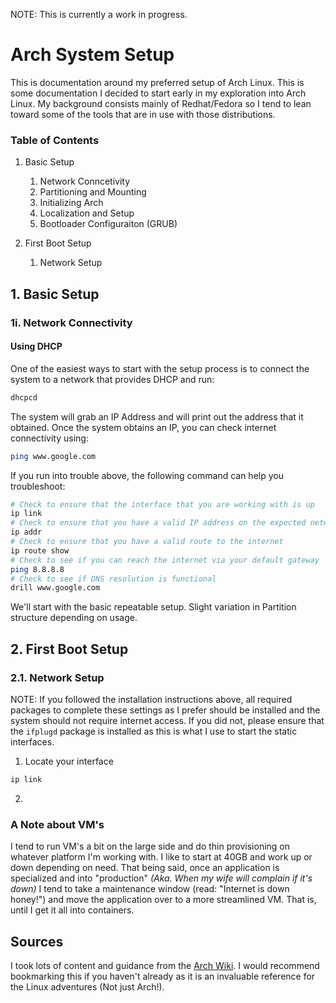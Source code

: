 NOTE: This is currently a work in progress.

# Arch System Setup

This is documentation around my preferred setup of Arch Linux. This is some documentation I decided to start early in my exploration into Arch Linux. My background consists mainly of Redhat/Fedora so I tend to lean toward some of the tools that are in use with those distributions.


### Table of Contents

1. Basic Setup
    1. Network Conncetivity
    2. Partitioning and Mounting
    3. Initializing Arch
    4. Localization and Setup
    5. Bootloader Configuraiton (GRUB)
    
2. First Boot Setup
    1. Network Setup

## 1. Basic Setup

### 1i. Network Connectivity

#### Using DHCP

One of the easiest ways to start with the setup process is to connect the system to a network that provides DHCP and run:

```bash
dhcpcd
```

The system will grab an IP Address and will print out the address that it obtained. Once the system obtains an IP, you can check internet connectivity using:

```bash
ping www.google.com
```

If you run into trouble above, the following command can help you troubleshoot:

```bash
# Check to ensure that the interface that you are working with is up
ip link
# Check to ensure that you have a valid IP address on the expected network
ip addr
# Check to ensure that you have a valid route to the internet
ip route show
# Check to see if you can reach the internet via your default gateway
ping 8.8.8.8
# Check to see if DNS resolution is functional
drill www.google.com
```

We'll start with the basic repeatable setup. Slight variation in Partition structure depending on usage.


## 2. First Boot Setup

### 2.1. Network Setup

NOTE: If you followed the installation instructions above, all required packages to complete these settings as I prefer should be installed and the system should not require internet access. If you did not, please ensure that the `ifplugd` package is installed as this is what I use to start the static interfaces.

1. Locate your interface

```bash
ip link
```

2. 



### A Note about VM's

I tend to run VM's a bit on the large side and do thin provisioning on whatever platform I'm working with. I like to start at 40GB and work up or down depending on need. That being said, once an application is specialized and into "production" _(Aka. When my wife will complain if it's down)_ I tend to take a maintenance window (read: "Internet is down honey!") and move the application over to a more streamlined VM. That is, until I get it all into containers.

## Sources

I took lots of content and guidance from the [Arch Wiki](https://wiki.archlinux.org/). I would recommend bookmarking this if you haven't already as it is an invaluable reference for the Linux adventures (Not just Arch!).
